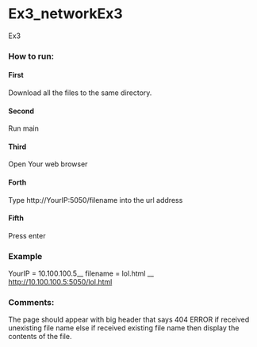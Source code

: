 # Ex3_networkEx3
Ex3

### How to run:
#### First
Download all the files to the same directory.
#### Second
Run main
#### Third
Open Your web browser
#### Forth
Type http://YourIP:5050/filename into the url address
#### Fifth
Press enter
### Example
YourIP = 10.100.100.5__
filename = lol.html __
http://10.100.100.5:5050/lol.html
### Comments:
The page should appear with big header that says 404 ERROR if received unexisting file name
else if received existing file name then display the contents of the file.

